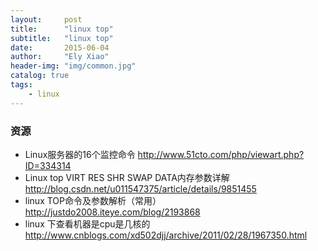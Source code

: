 ```yaml
---
layout:     post
title:      "linux top"
subtitle:   "linux top"
date:       2015-06-04
author:     "Ely Xiao"
header-img: "img/common.jpg"
catalog: true
tags:
    - linux
---
```

### 资源
* Linux服务器的16个监控命令 http://www.51cto.com/php/viewart.php?ID=334314
* Linux top VIRT RES SHR SWAP DATA内存参数详解 http://blog.csdn.net/u011547375/article/details/9851455
* linux TOP命令及参数解析（常用） http://justdo2008.iteye.com/blog/2193868
* linux 下查看机器是cpu是几核的 http://www.cnblogs.com/xd502djj/archive/2011/02/28/1967350.html
